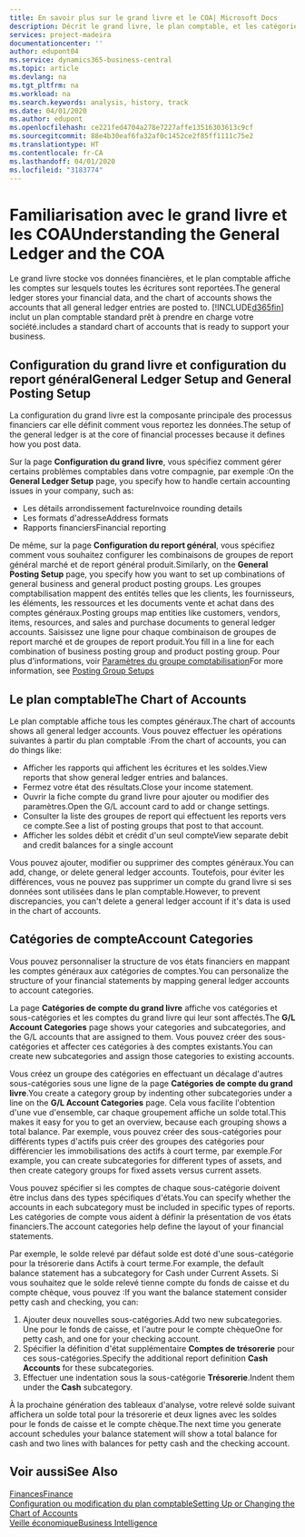 ```yaml
---
title: En savoir plus sur le grand livre et le COA| Microsoft Docs
description: Décrit le grand livre, le plan comptable, et les catégories de compte.
services: project-madeira
documentationcenter: ''
author: edupont04
ms.service: dynamics365-business-central
ms.topic: article
ms.devlang: na
ms.tgt_pltfrm: na
ms.workload: na
ms.search.keywords: analysis, history, track
ms.date: 04/01/2020
ms.author: edupont
ms.openlocfilehash: ce221fed4704a278e7227affe13516303613c9cf
ms.sourcegitcommit: 88e4b30eaf6fa32af0c1452ce2f85ff1111c75e2
ms.translationtype: HT
ms.contentlocale: fr-CA
ms.lasthandoff: 04/01/2020
ms.locfileid: "3183774"
---
```

# <a name="understanding-the-general-ledger-and-the-coa"></a><span data-ttu-id="ae635-103">Familiarisation avec le grand livre et les COA</span><span class="sxs-lookup"><span data-stu-id="ae635-103">Understanding the General Ledger and the COA</span></span>
<span data-ttu-id="ae635-104">Le grand livre stocke vos données financières, et le plan comptable affiche les comptes sur lesquels toutes les écritures sont reportées.</span><span class="sxs-lookup"><span data-stu-id="ae635-104">The general ledger stores your financial data, and the chart of accounts shows the accounts that all general ledger entries are posted to.</span></span> [!INCLUDE[d365fin](includes/d365fin_md.md)] <span data-ttu-id="ae635-105">inclut un plan comptable standard prêt à prendre en charge votre société.</span><span class="sxs-lookup"><span data-stu-id="ae635-105">includes a standard chart of accounts that is ready to support your business.</span></span>

## <a name="general-ledger-setup-and-general-posting-setup"></a><span data-ttu-id="ae635-106">Configuration du grand livre et configuration du report général</span><span class="sxs-lookup"><span data-stu-id="ae635-106">General Ledger Setup and General Posting Setup</span></span>
<span data-ttu-id="ae635-107">La configuration du grand livre est la composante principale des processus financiers car elle définit comment vous reportez les données.</span><span class="sxs-lookup"><span data-stu-id="ae635-107">The setup of the general ledger is at the core of financial processes because it defines how you post data.</span></span>  

<span data-ttu-id="ae635-108">Sur la page **Configuration du grand livre**, vous spécifiez comment gérer certains problèmes comptables dans votre compagnie, par exemple :</span><span class="sxs-lookup"><span data-stu-id="ae635-108">On the **General Ledger Setup** page, you specify how to handle certain accounting issues in your company, such as:</span></span>  

* <span data-ttu-id="ae635-109">Les détails arrondissement facture</span><span class="sxs-lookup"><span data-stu-id="ae635-109">Invoice rounding details</span></span>  
* <span data-ttu-id="ae635-110">Les formats d'adresse</span><span class="sxs-lookup"><span data-stu-id="ae635-110">Address formats</span></span>  
* <span data-ttu-id="ae635-111">Rapports financiers</span><span class="sxs-lookup"><span data-stu-id="ae635-111">Financial reporting</span></span>  

<span data-ttu-id="ae635-112">De même, sur la page **Configuration du report général**, vous spécifiez comment vous souhaitez configurer les combinaisons de groupes de report général marché et de report général produit.</span><span class="sxs-lookup"><span data-stu-id="ae635-112">Similarly, on the **General Posting Setup** page, you specify how you want to set up combinations of general business and general product posting groups.</span></span> <span data-ttu-id="ae635-113">Les groupes comptabilisation mappent des entités telles que les clients, les fournisseurs, les éléments, les ressources et les documents vente et achat dans des comptes généraux.</span><span class="sxs-lookup"><span data-stu-id="ae635-113">Posting groups map entities like customers, vendors, items, resources, and sales and purchase documents to general ledger accounts.</span></span> <span data-ttu-id="ae635-114">Saisissez une ligne pour chaque combinaison de groupes de report marché et de groupes de report produit.</span><span class="sxs-lookup"><span data-stu-id="ae635-114">You fill in a line for each combination of business posting group and product posting group.</span></span> <span data-ttu-id="ae635-115">Pour plus d'informations, voir [Paramètres du groupe comptabilisation](finance-posting-groups.md)</span><span class="sxs-lookup"><span data-stu-id="ae635-115">For more information, see [Posting Group Setups](finance-posting-groups.md)</span></span>  

## <a name="the-chart-of-accounts"></a><span data-ttu-id="ae635-116">Le plan comptable</span><span class="sxs-lookup"><span data-stu-id="ae635-116">The Chart of Accounts</span></span>
<span data-ttu-id="ae635-117">Le plan comptable affiche tous les comptes généraux.</span><span class="sxs-lookup"><span data-stu-id="ae635-117">The chart of accounts shows all general ledger accounts.</span></span> <span data-ttu-id="ae635-118">Vous pouvez effectuer les opérations suivantes à partir du plan comptable :</span><span class="sxs-lookup"><span data-stu-id="ae635-118">From the chart of accounts, you can do things like:</span></span>  

* <span data-ttu-id="ae635-119">Afficher les rapports qui affichent les écritures et les soldes.</span><span class="sxs-lookup"><span data-stu-id="ae635-119">View reports that show general ledger entries and balances.</span></span>  
* <span data-ttu-id="ae635-120">Fermez votre état des résultats.</span><span class="sxs-lookup"><span data-stu-id="ae635-120">Close your income statement.</span></span>  
* <span data-ttu-id="ae635-121">Ouvrir la fiche compte du grand livre pour ajouter ou modifier des paramètres.</span><span class="sxs-lookup"><span data-stu-id="ae635-121">Open the G/L account card to add or change settings.</span></span>  
* <span data-ttu-id="ae635-122">Consulter la liste des groupes de report qui effectuent les reports vers ce compte.</span><span class="sxs-lookup"><span data-stu-id="ae635-122">See a list of posting groups that post to that account.</span></span>
* <span data-ttu-id="ae635-123">Afficher les soldes débit et crédit d'un seul compte</span><span class="sxs-lookup"><span data-stu-id="ae635-123">View separate debit and credit balances for a single account</span></span>  

<span data-ttu-id="ae635-124">Vous pouvez ajouter, modifier ou supprimer des comptes généraux.</span><span class="sxs-lookup"><span data-stu-id="ae635-124">You can add, change, or delete general ledger accounts.</span></span> <span data-ttu-id="ae635-125">Toutefois, pour éviter les différences, vous ne pouvez pas supprimer un compte du grand livre si ses données sont utilisées dans le plan comptable.</span><span class="sxs-lookup"><span data-stu-id="ae635-125">However, to prevent discrepancies, you can't delete a general ledger account if it's data is used in the chart of accounts.</span></span>  

## <a name="account-categories"></a><span data-ttu-id="ae635-126">Catégories de compte</span><span class="sxs-lookup"><span data-stu-id="ae635-126">Account Categories</span></span>
<span data-ttu-id="ae635-127">Vous pouvez personnaliser la structure de vos états financiers en mappant les comptes généraux aux catégories de comptes.</span><span class="sxs-lookup"><span data-stu-id="ae635-127">You can personalize the structure of your financial statements by mapping general ledger accounts to account categories.</span></span>  

<span data-ttu-id="ae635-128">La page **Catégories de compte du grand livre** affiche vos catégories et sous-catégories et les comptes du grand livre qui leur sont affectés.</span><span class="sxs-lookup"><span data-stu-id="ae635-128">The **G/L Account Categories** page shows your categories and subcategories, and the G/L accounts that are assigned to them.</span></span> <span data-ttu-id="ae635-129">Vous pouvez créer des sous-catégories et affecter ces catégories à des comptes existants.</span><span class="sxs-lookup"><span data-stu-id="ae635-129">You can create new subcategories and assign those categories to existing accounts.</span></span>  

<span data-ttu-id="ae635-130">Vous créez un groupe des catégories en effectuant un décalage d'autres sous-catégories sous une ligne de la page **Catégories de compte du grand livre**.</span><span class="sxs-lookup"><span data-stu-id="ae635-130">You create a category group by indenting other subcategories under a line on the **G/L Account Categories** page.</span></span> <span data-ttu-id="ae635-131">Cela vous facilite l'obtention d'une vue d'ensemble, car chaque groupement affiche un solde total.</span><span class="sxs-lookup"><span data-stu-id="ae635-131">This makes it easy for you to get an overview, because each grouping shows a total balance.</span></span> <span data-ttu-id="ae635-132">Par exemple, vous pouvez créer des sous-catégories pour différents types d'actifs puis créer des groupes des catégories pour différencier les immobilisations des actifs à court terme, par exemple.</span><span class="sxs-lookup"><span data-stu-id="ae635-132">For example, you can create subcategories for different types of assets, and then create category groups for fixed assets versus current assets.</span></span>  

<span data-ttu-id="ae635-133">Vous pouvez spécifier si les comptes de chaque sous-catégorie doivent être inclus dans des types spécifiques d'états.</span><span class="sxs-lookup"><span data-stu-id="ae635-133">You can specify whether the accounts in each subcategory must be included in specific types of reports.</span></span> <span data-ttu-id="ae635-134">Les catégories de compte vous aident à définir la présentation de vos états financiers.</span><span class="sxs-lookup"><span data-stu-id="ae635-134">The account categories help define the layout of your financial statements.</span></span>  

<span data-ttu-id="ae635-135">Par exemple, le solde relevé par défaut solde est doté d'une sous-catégorie pour la trésorerie dans Actifs à court terme.</span><span class="sxs-lookup"><span data-stu-id="ae635-135">For example, the default balance statement has a subcategory for Cash under Current Assets.</span></span> <span data-ttu-id="ae635-136">Si vous souhaitez que le solde relevé tienne compte du fonds de caisse et du compte chèque, vous pouvez :</span><span class="sxs-lookup"><span data-stu-id="ae635-136">If you want the balance statement consider petty cash and checking, you can:</span></span>  

1. <span data-ttu-id="ae635-137">Ajouter deux nouvelles sous-catégories.</span><span class="sxs-lookup"><span data-stu-id="ae635-137">Add two new subcategories.</span></span> <span data-ttu-id="ae635-138">Une pour le fonds de caisse, et l'autre pour le compte chèque</span><span class="sxs-lookup"><span data-stu-id="ae635-138">One for petty cash, and one for your checking account.</span></span>  
2. <span data-ttu-id="ae635-139">Spécifier la définition d'état supplémentaire **Comptes de trésorerie** pour ces sous-catégories.</span><span class="sxs-lookup"><span data-stu-id="ae635-139">Specify the additional report definition **Cash Accounts** for these subcategories.</span></span>  
3. <span data-ttu-id="ae635-140">Effectuer une indentation sous la sous-catégorie **Trésorerie**.</span><span class="sxs-lookup"><span data-stu-id="ae635-140">Indent them under the **Cash** subcategory.</span></span>  

<span data-ttu-id="ae635-141">À la prochaine génération des tableaux d'analyse, votre relevé solde suivant affichera un solde total pour la trésorerie et deux lignes avec les soldes pour le fonds de caisse et le compte chèque.</span><span class="sxs-lookup"><span data-stu-id="ae635-141">The next time you generate account schedules your balance statement will show a total balance for cash and two lines with balances for petty cash and the checking account.</span></span>  

## <a name="see-also"></a><span data-ttu-id="ae635-142">Voir aussi</span><span class="sxs-lookup"><span data-stu-id="ae635-142">See Also</span></span>
[<span data-ttu-id="ae635-143">Finances</span><span class="sxs-lookup"><span data-stu-id="ae635-143">Finance</span></span>](finance.md)  
[<span data-ttu-id="ae635-144">Configuration ou modification du plan comptable</span><span class="sxs-lookup"><span data-stu-id="ae635-144">Setting Up or Changing the Chart of Accounts</span></span>](finance-setup-chart-accounts.md)  
[<span data-ttu-id="ae635-145">Veille économique</span><span class="sxs-lookup"><span data-stu-id="ae635-145">Business Intelligence</span></span>](bi.md)  
